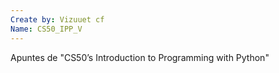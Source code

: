 ```yaml
---
Create by: Vizuuet cf
Name: CS50_IPP_V
---
```

Apuntes de "CS50’s Introduction to Programming with Python"
